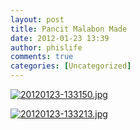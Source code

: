 ```yaml
---
layout: post
title: Pancit Malabon Made
date: 2012-01-23 13:39
author: phislife
comments: true
categories: [Uncategorized]
---
```

<a href="http://philippineislandliving.com/wp-content/uploads/2012/01/20120123-133150.jpg"><img class="alignnone size-full" src="http://philippineislandliving.com/wp-content/uploads/2012/01/20120123-133150.jpg" alt="20120123-133150.jpg" /></a>

<a href="http://philippineislandliving.com/wp-content/uploads/2012/01/20120123-133213.jpg"><img class="alignnone size-full" src="http://philippineislandliving.com/wp-content/uploads/2012/01/20120123-133213.jpg" alt="20120123-133213.jpg" /></a>
